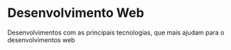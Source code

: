 # Desenvolvimento Web
 Desenvolvimentos com as principais tecnologias, que mais ajudam para o desenvolvimentos web
